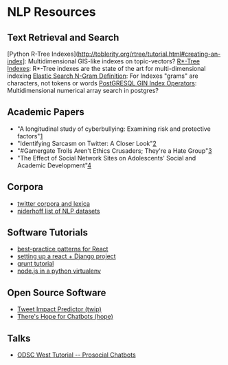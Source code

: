 # NLP Resources

## Text Retrieval and Search

[Python R-Tree Indexes](http://toblerity.org/rtree/tutorial.html#creating-an-index]: Multidimensional GIS-like indexes on topic-vectors?
[R*-Tree Indexes](https://en.wikipedia.org/wiki/R*_tree): R*-Tree indexes are the state of the art for multi-dimensional indexing
[Elastic Search N-Gram Definition](https://www.elastic.co/blog/significant-terms-aggregation): For Indexes "grams" are characters, not tokens or words
[PostGRESQL GIN Index Operators](https://www.postgresql.org/docs/9.4/static/functions-geometry.html): Multidimensional numerical array search in postgres?

## Academic Papers

- "A longitudinal study of cyberbullying: Examining risk and protective factors"[1]
- "Identifying Sarcasm on Twitter: A Closer Look"[2]
- "#Gamergate Trolls Aren't Ethics Crusaders; They're a Hate Group"[3]
- "The Effect of Social Network Sites on Adolescents' Social and Academic Development"[4]


[1]: http://www.dplabucy.com/uploads/2/5/9/0/25908118/fanti_demetriou_hawa_2012.pdf "A longitudinal study of cyberbullying"
[2]: http://www.aclweb.org/anthology/P11-2102 "Identifying Sarcasm on Twitter"
[3]: http://jezebel.com/gamergate-trolls-arent-ethics-crusaders-theyre-a-hate-1644984010 "#Gamergate Trolls Aren't Ethics Crusaders; They're a Hate Group"
[4]: http://ahnjune.com/wp-content/uploads/2011/11/0Final-Ahn2011JASIST.pdf "The Effect of Social Network Sites on Adolescents' Social and Academic Development"
[Warner]: http://www.aclweb.org/anthology/W12-2103 "Detecting Hate Speech on the World Wide Web"
[Xiang]: http://www.cs.cmu.edu/~lingwang/papers/sp250-xiang.pdf "Detecting Offensive Tweets via Topical Feature Discovery"
[Jones]: http://www.noswearing.com/about.php "No Swear List & Curse Filter"

## Corpora

- [twitter corpora and lexica](http://saifmohammad.com/WebPages/lexicons.html)
- [niderhoff list of NLP datasets](https://github.com/niderhoff/nlp-datasets)

## Software Tutorials

- [best-practice patterns for React](https://github.com/facebookincubator/create-react-app)
- [setting up a react + Django project](http://gregblogs.com/how-django-reactjs-and-browserify/)
- [grunt tutorial](https://lincolnloop.com/blog/simplifying-your-django-frontend-tasks-grunt/)
- [node.js in a python virtualenv](https://lincolnloop.com/blog/installing-nodejs-and-npm-python-virtualenv/)

## Open Source Software

- [Tweet Impact Predictor (twip)](http://github.com/totalgood/twip)
- [There's Hope for Chatbots (hope)](http://github.com/totalgood/hope)

## Talks

- [ODSC West Tutorial -- Prosocial Chatbots](https://www.youtube.com/embed/wI63y3LTOM8)